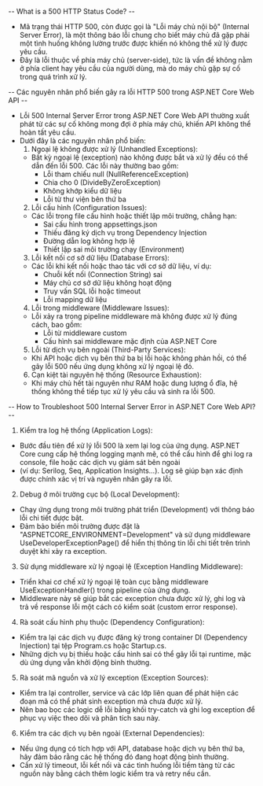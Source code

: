 -- What is a 500 HTTP Status Code? --
- Mã trạng thái HTTP 500, còn được gọi là "Lỗi máy chủ nội bộ" (Internal Server Error), là một thông báo lỗi chung cho biết máy chủ đã gặp phải một tình huống không lường trước được khiến nó không thể xử lý được yêu cầu.
- Đây là lỗi thuộc về phía máy chủ (server-side), tức là vấn đề không nằm ở phía client hay yêu cầu của người dùng, mà do máy chủ gặp sự cố trong quá trình xử lý.

-- Các nguyên nhân phổ biến gây ra lỗi HTTP 500 trong ASP.NET Core Web API -- 
- Lỗi 500 Internal Server Error trong ASP.NET Core Web API thường xuất phát từ các sự cố không mong đợi ở phía máy chủ, khiến API không thể hoàn tất yêu cầu. 
- Dưới đây là các nguyên nhân phổ biến:
  1. Ngoại lệ không được xử lý (Unhandled Exceptions):
  - Bất kỳ ngoại lệ (exception) nào không được bắt và xử lý đều có thể dẫn đến lỗi 500. Các lỗi này thường bao gồm:
    - Lỗi tham chiếu null (NullReferenceException)
    - Chia cho 0 (DivideByZeroException)
    - Không khớp kiểu dữ liệu
    - Lỗi từ thư viện bên thứ ba
  2. Lỗi cấu hình (Configuration Issues):
  - Các lỗi trong file cấu hình hoặc thiết lập môi trường, chẳng hạn:
    - Sai cấu hình trong appsettings.json
    - Thiếu đăng ký dịch vụ trong Dependency Injection
    - Đường dẫn log không hợp lệ
    - Thiết lập sai môi trường chạy (Environment)
  3. Lỗi kết nối cơ sở dữ liệu (Database Errors):
  - Các lỗi khi kết nối hoặc thao tác với cơ sở dữ liệu, ví dụ:
    - Chuỗi kết nối (Connection String) sai
    - Máy chủ cơ sở dữ liệu không hoạt động
    - Truy vấn SQL lỗi hoặc timeout
    - Lỗi mapping dữ liệu
  4. Lỗi trong middleware (Middleware Issues):
  - Lỗi xảy ra trong pipeline middleware mà không được xử lý đúng cách, bao gồm:
    - Lỗi từ middleware custom
    - Cấu hình sai middleware mặc định của ASP.NET Core
  5. Lỗi từ dịch vụ bên ngoài (Third-Party Services):
  - Khi API hoặc dịch vụ bên thứ ba bị lỗi hoặc không phản hồi, có thể gây lỗi 500 nếu ứng dụng không xử lý ngoại lệ đó.
  6. Cạn kiệt tài nguyên hệ thống (Resource Exhaustion):
  - Khi máy chủ hết tài nguyên như RAM hoặc dung lượng ổ đĩa, hệ thống không thể tiếp tục xử lý yêu cầu và sinh ra lỗi 500.

-- How to Troubleshoot 500 Internal Server Error in ASP.NET Core Web API? --
1. Kiểm tra log hệ thống (Application Logs):
  - Bước đầu tiên để xử lý lỗi 500 là xem lại log của ứng dụng. ASP.NET Core cung cấp hệ thống logging mạnh mẽ, có thể cấu hình để ghi log ra console, file hoặc các dịch vụ giám sát bên ngoài
  - (ví dụ: Serilog, Seq, Application Insights...). Log sẽ giúp bạn xác định được chính xác vị trí và nguyên nhân gây ra lỗi.
2. Debug ở môi trường cục bộ (Local Development):
  - Chạy ứng dụng trong môi trường phát triển (Development) với thông báo lỗi chi tiết được bật. 
  - Đảm bảo biến môi trường được đặt là "ASPNETCORE_ENVIRONMENT=Development" và sử dụng middleware UseDeveloperExceptionPage() để hiển thị thông tin lỗi chi tiết trên trình duyệt khi xảy ra exception.
3. Sử dụng middleware xử lý ngoại lệ (Exception Handling Middleware):
  - Triển khai cơ chế xử lý ngoại lệ toàn cục bằng middleware UseExceptionHandler() trong pipeline của ứng dụng. 
  - Middleware này sẽ giúp bắt các exception chưa được xử lý, ghi log và trả về response lỗi một cách có kiểm soát (custom error response).
4. Rà soát cấu hình phụ thuộc (Dependency Configuration):
  - Kiểm tra lại các dịch vụ được đăng ký trong container DI (Dependency Injection) tại tệp Program.cs hoặc Startup.cs. 
  - Những dịch vụ bị thiếu hoặc cấu hình sai có thể gây lỗi tại runtime, mặc dù ứng dụng vẫn khởi động bình thường.
5. Rà soát mã nguồn và xử lý exception (Exception Sources):
  - Kiểm tra lại controller, service và các lớp liên quan để phát hiện các đoạn mã có thể phát sinh exception mà chưa được xử lý. 
  - Nên bao bọc các logic dễ lỗi bằng khối try-catch và ghi log exception để phục vụ việc theo dõi và phân tích sau này.
6. Kiểm tra các dịch vụ bên ngoài (External Dependencies):
  - Nếu ứng dụng có tích hợp với API, database hoặc dịch vụ bên thứ ba, hãy đảm bảo rằng các hệ thống đó đang hoạt động bình thường. 
  - Cần xử lý timeout, lỗi kết nối và các tình huống lỗi tiềm tàng từ các nguồn này bằng cách thêm logic kiểm tra và retry nếu cần.